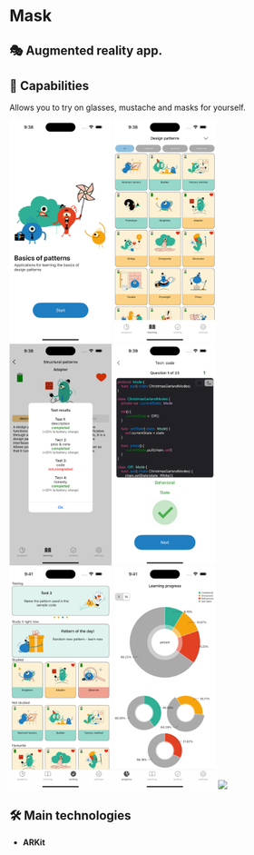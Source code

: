 # Mask

## 🎭 Augmented reality app. 

## 🚀 Capabilities
<p> Allows you to try on glasses, mustache and masks for yourself. </p>

<p>
 <img style="width: 180px;" src="https://github.com/NovikovaOlga/novikovaolga/blob/main/App_appstore/Patterns/images_patterns/screen1.png">
 <img style="width: 180px;" src="https://github.com/NovikovaOlga/novikovaolga/blob/main/App_appstore/Patterns/images_patterns/screen2.png">
 <img style="width: 180px;" src="https://github.com/NovikovaOlga/novikovaolga/blob/main/App_appstore/Patterns/images_patterns/screen3.png">
 <img style="width: 180px;" src="https://github.com/NovikovaOlga/novikovaolga/blob/main/App_appstore/Patterns/images_patterns/screen4.png">
 <img style="width: 180px;" src="https://github.com/NovikovaOlga/novikovaolga/blob/main/App_appstore/Patterns/images_patterns/screen5.png">
 <img style="width: 180px;" src="https://github.com/NovikovaOlga/novikovaolga/blob/main/App_appstore/Patterns/images_patterns/screen6.png">
 <img style="width: 180px;" src="https://github.com/NovikovaOlga/novikovaolga/blob/main/App_appstore/Patterns/images_patterns/screen7.png">
 <p>

## 🛠️ Main technologies
 - **ARKit**

